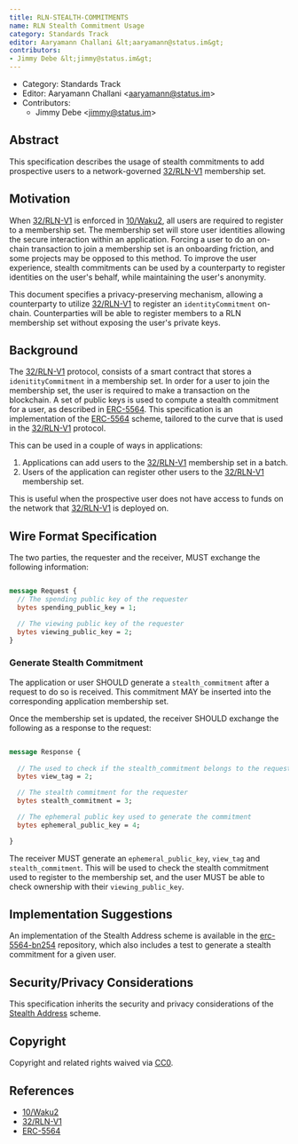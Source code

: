 ```yaml
---
title: RLN-STEALTH-COMMITMENTS
name: RLN Stealth Commitment Usage
category: Standards Track
editor: Aaryamann Challani &lt;aaryamann@status.im&gt;
contributors:
- Jimmy Debe &lt;jimmy@status.im&gt;
---
```

- Category: Standards Track
- Editor: Aaryamann Challani &lt;aaryamann@status.im&gt;
- Contributors:
  - Jimmy Debe &lt;jimmy@status.im&gt;
  

## Abstract

This specification describes the usage of stealth commitments to add prospective users to a network-governed [32/RLN-V1](./32/rln-v1) membership set.

## Motivation

When [32/RLN-V1](./32/rln-v1) is enforced in [10/Waku2](../waku/standards/core/10/waku2), 
all users are required to register to a membership set.
The membership set will store user identities allowing the secure interaction within an application.
Forcing a user to do an on-chain transaction to join a membership set is an onboarding friction, 
and some projects may be opposed to this method.
To improve the user experience,
stealth commitments can be used by a counterparty to register identities on the user's behalf,
while maintaining the user's anonymity.

This document specifies a privacy-preserving mechanism,
allowing a counterparty to utilize [32/RLN-V1](./32/rln-v1) to register an `identityCommitment` on-chain.
Counterparties will be able to register members to a RLN membership set without exposing the user's private keys.

## Background
The [32/RLN-V1](./32/rln-v1) protocol, 
consists of a smart contract that stores a `idenitityCommitment` in a membership set.
In order for a user to join the membership set,
the user is required to make a transaction on the blockchain.
A set of public keys is used to compute a stealth commitment for a user,
as described in [ERC-5564](https://eips.ethereum.org/EIPS/eip-5564).
This specification is an implementation of the [ERC-5564](https://eips.ethereum.org/EIPS/eip-5564) scheme, 
tailored to the curve that is used in the [32/RLN-V1](./32/rln-v1) protocol.

This can be used in a couple of ways in applications:
1. Applications can add users to the [32/RLN-V1](./32/rln-v1) membership set in a batch.
2. Users of the application can register other users to the [32/RLN-V1](./32/rln-v1) membership set.

This is useful when the prospective user does not have access to funds on the network that [32/RLN-V1](./32/rln-v1) is deployed on.

## Wire Format Specification

The two parties, the requester and the receiver, MUST exchange the following information:

```protobuf

message Request {
  // The spending public key of the requester
  bytes spending_public_key = 1;

  // The viewing public key of the requester
  bytes viewing_public_key = 2;
}

```
### Generate Stealth Commitment

The application or user SHOULD generate a `stealth_commitment` after a request to do so is received.
This commitment MAY be inserted into the corresponding application membership set.

Once the membership set is updated, the receiver SHOULD exchange the following as a response to the request:

```protobuf

message Response {
  
  // The used to check if the stealth_commitment belongs to the requester
  bytes view_tag = 2;

  // The stealth commitment for the requester
  bytes stealth_commitment = 3;

  // The ephemeral public key used to generate the commitment
  bytes ephemeral_public_key = 4;

}

```

The receiver MUST generate an `ephemeral_public_key`, `view_tag` and `stealth_commitment`.
This will be used to check the stealth commitment used to register to the membership set,
and the user MUST be able to check ownership with their `viewing_public_key`.

## Implementation Suggestions

An implementation of the Stealth Address scheme is available in the [erc-5564-bn254](https://github.com/rymnc/erc-5564-bn254) repository,
which also includes a test to generate a stealth commitment for a given user.

## Security/Privacy Considerations

This specification inherits the security and privacy considerations of the [Stealth Address](https://eips.ethereum.org/EIPS/eip-5564) scheme.

## Copyright

Copyright and related rights waived via [CC0](https://creativecommons.org/publicdomain/zero/1.0/).

## References

- [10/Waku2](../waku/standards/core/10/waku2)
- [32/RLN-V1](./32/rln-v1)
- [ERC-5564](https://eips.ethereum.org/EIPS/eip-5564)
